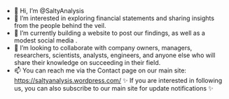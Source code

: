 - 👋 Hi, I’m @SaltyAnalysis
- 👀 I’m interested in exploring financial statements and sharing insights from the people behind the veil.
- 🌱 I’m currently building a website to post our findings, as well as a modest social media .
- 💞️ I’m looking to collaborate with company owners, managers, researchers, scientists, analysts, engineers, and anyone else who will share their knowledge on succeeding in their field.
- 📫 You can reach me via the Contact page on our main site: https://saltyanalysis.wordpress.com/
✨ If you are interested in following us, you can also subscribe to our main site for update notifications ✨
<!---
SaltyAnalysis/SaltyAnalysis is a ✨ special ✨ repository because its `README.md` (this file) appears on your GitHub profile.
You can click the Preview link to take a look at your changes.
--->
